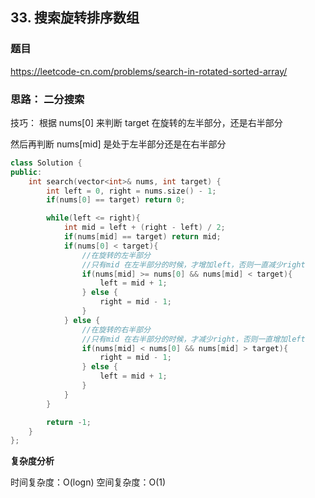 ## 33. 搜索旋转排序数组

### 题目

https://leetcode-cn.com/problems/search-in-rotated-sorted-array/

### 思路： 二分搜索

技巧： 根据 nums[0] 来判断 target 在旋转的左半部分，还是右半部分

然后再判断 nums[mid] 是处于左半部分还是在右半部分

```C++
class Solution {
public:
    int search(vector<int>& nums, int target) {
        int left = 0, right = nums.size() - 1;
        if(nums[0] == target) return 0;

        while(left <= right){
            int mid = left + (right - left) / 2;
            if(nums[mid] == target) return mid;
            if(nums[0] < target){
                //在旋转的左半部分
                //只有mid 在左半部分的时候，才增加left，否则一直减少right
                if(nums[mid] >= nums[0] && nums[mid] < target){
                    left = mid + 1;
                } else {
                    right = mid - 1;
                }
            } else {
                //在旋转的右半部分
                //只有mid 在右半部分的时候，才减少right，否则一直增加left
                if(nums[mid] < nums[0] && nums[mid] > target){
                    right = mid - 1;
                } else {
                    left = mid + 1;
                }
            }
        }

        return -1;
    }
};
```

**复杂度分析**

时间复杂度：O(logn)
空间复杂度：O(1)
